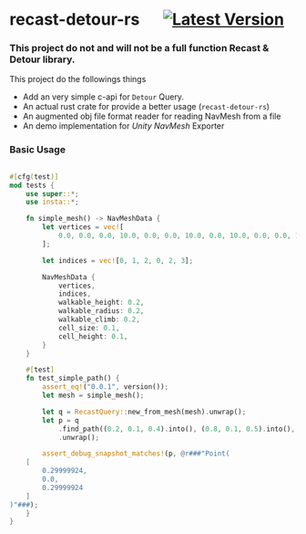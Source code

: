 # recast-detour-rs  &emsp; [![Latest Version]][crates.io]
[Latest Version]: https://img.shields.io/crates/v/recast-detour-rs.svg
[crates.io]: https://crates.io/crates/recast-detour-rs

### This project do not and will not be a full function Recast & Detour library. 

This project do the followings things

* Add an very simple c-api for `Detour` Query.
* An actual rust crate for provide a better usage (`recast-detour-rs`)
* An augmented obj file format reader for reading NavMesh from a file
* An demo implementation for *Unity NavMesh* Exporter


### Basic Usage

```rust

#[cfg(test)]
mod tests {
    use super::*;
    use insta::*;

    fn simple_mesh() -> NavMeshData {
        let vertices = vec![
            0.0, 0.0, 0.0, 10.0, 0.0, 0.0, 10.0, 0.0, 10.0, 0.0, 0.0, 10.0,
        ];

        let indices = vec![0, 1, 2, 0, 2, 3];

        NavMeshData {
            vertices,
            indices,
            walkable_height: 0.2,
            walkable_radius: 0.2,
            walkable_climb: 0.2,
            cell_size: 0.1,
            cell_height: 0.1,
        }
    }

    #[test]
    fn test_simple_path() {
        assert_eq!("0.0.1", version());
        let mesh = simple_mesh();

        let q = RecastQuery::new_from_mesh(mesh).unwrap();
        let p = q
            .find_path((0.2, 0.1, 0.4).into(), (0.8, 0.1, 0.5).into(), 0.2)
            .unwrap();

        assert_debug_snapshot_matches!(p, @r###"Point(
    [
        0.29999924,
        0.0,
        0.29999924
    ]
)"###);
    }
}

```

